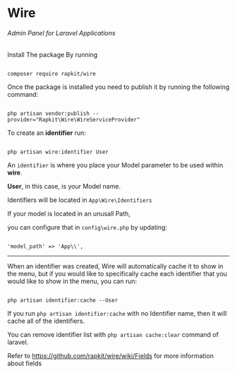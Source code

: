 # Wire

###### Admin Panel for Laravel Applications





Install The package By running



```

composer require rapkit/wire

```

Once the package is installed you need to publish it by running the following command:



```

php artisan vendor:publish --provider="Rapkit\Wire\WireServiceProvider"

```



To create an **identifier** run:



```

php artisan wire:identifier User

```

An `identifier` is where you place your Model parameter to be used within **wire**.

**User**, in this case, is your Model name. 



Identifiers will be located in `App\Wire\Identifiers`



If your model is located in an unusall Path, 

you can configure that in `config\wire.php` by updating:



```   

'model_path' => 'App\\',

```

___



When an identifier was created, Wire will automatically cache it to show in the menu, but if you would like to specifically cache each identifier that you would like to show in the menu, you can run:

```

php artisan identifier:cache --User

```

If you run `php artisan identifier:cache` with no Identifier name, then it will cache all of the identifiers.



You can remove identifier list with `php artisan cache:clear` command of laravel.



Refer to https://github.com/rapkit/wire/wiki/Fields for more information about fields

